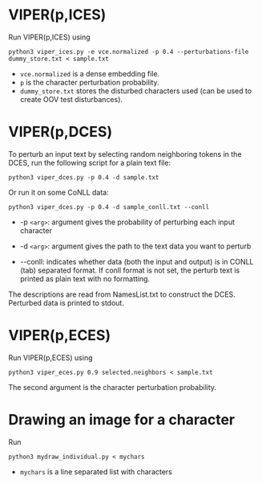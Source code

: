 # VIPER(p,ICES)

Run VIPER(p,ICES) using

```
python3 viper_ices.py -e vce.normalized -p 0.4 --perturbations-file dummy_store.txt < sample.txt
```

* `vce.normalized` is a dense embedding file. 
* `p` is the character perturbation probability. 
* `dummy_store.txt` stores the disturbed characters used (can be used to create OOV test disturbances).

# VIPER(p,DCES)

To perturb an input text by selecting random neighboring tokens in the DCES, run the following script for a plain text file:

```
python3 viper_dces.py -p 0.4 -d sample.txt
```
Or run it on some CoNLL data:

```
python3 viper_dces.py -p 0.4 -d sample_conll.txt --conll
```

* -p `<arg>`: argument gives the probability of perturbing each input character

* -d `<arg>`: argument gives the path to the text data you want to perturb

* --conll: indicates whether data (both the input and output) is in CONLL (tab) separated format. If conll format is not set, the perturb text is printed as plain text with no formatting.

The descriptions are read from NamesList.txt to construct the DCES. Perturbed data is printed to stdout.


# VIPER(p,ECES)

Run VIPER(p,ECES) using

```
python3 viper_eces.py 0.9 selected.neighbors < sample.txt
```
The second argument is the character perturbation probability.



# Drawing an image for a character

Run

```
python3 mydraw_individual.py < mychars
```

* `mychars` is a line separated list with characters

